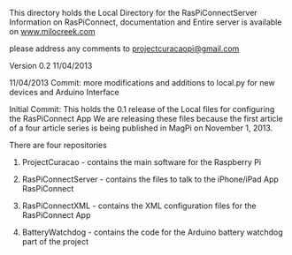 
This directory holds the Local Directory for the RasPiConnectServer
Information on RasPiConnect, documentation and Entire server is available on www.milocreek.com

please address any comments to projectcuracaopi@gmail.com

Version 0.2 11/04/2013

11/04/2013 Commit: more modifications and additions to local.py for new devices and Arduino Interface

Initial Commit:  This holds the 0.1 release of the Local files for configuring the RasPiConnect App 
We are releasing these files because the first article of a four article series is being
published in MagPi on November 1, 2013.

There are four repositories 

1) ProjectCuracao - contains the main software for the Raspberry Pi 

2) RasPiConnectServer - contains the files to talk to the iPhone/iPad App RasPiConnect 

3) RasPiConnectXML - contains the XML configuration files for the RasPiConnect App

4) BatteryWatchdog - contains the code for the Arduino battery watchdog part of the project 



